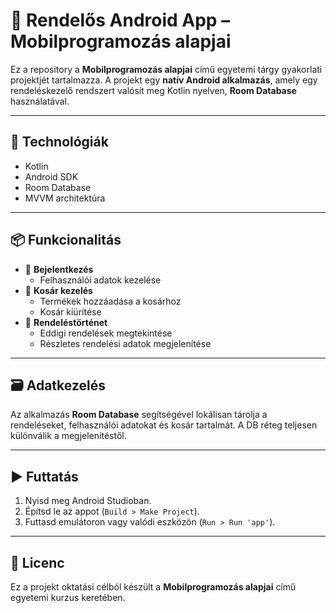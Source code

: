 # 📱 Rendelős Android App – Mobilprogramozás alapjai

Ez a repository a **Mobilprogramozás alapjai** című egyetemi tárgy gyakorlati projektjét tartalmazza. A projekt egy **natív Android alkalmazás**, amely egy rendeléskezelő rendszert valósít meg Kotlin nyelven, **Room Database** használatával.

---

## 🧰 Technológiák

- Kotlin
- Android SDK
- Room Database
- MVVM architektúra

---

## 📦 Funkcionalitás

- 🔐 **Bejelentkezés**
  - Felhasználói adatok kezelése
- 🛒 **Kosár kezelés**
  - Termékek hozzáadása a kosárhoz
  - Kosár kiürítése
- 📜 **Rendeléstörténet**
  - Eddigi rendelések megtekintése
  - Részletes rendelési adatok megjelenítése

---

## 🗃️ Adatkezelés

Az alkalmazás **Room Database** segítségével lokálisan tárolja a rendeléseket, felhasználói adatokat és kosár tartalmát. A DB réteg teljesen különválik a megjelenítéstől.

---

## ▶️ Futtatás

1. Nyisd meg Android Studioban.
2. Építsd le az appot (`Build > Make Project`).
3. Futtasd emulátoron vagy valódi eszközön (`Run > Run 'app'`).

---

## 📄 Licenc

Ez a projekt oktatási célból készült a **Mobilprogramozás alapjai** című egyetemi kurzus keretében.
